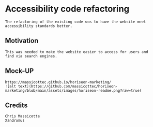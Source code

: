 # Accessibility code refactoring

    The refactoring of the existing code was to have the website meet accessibility standards better.

## Motivation

    This was needed to make the website easier to access for users and find via search engines.

## Mock-UP

    https://massicottec.github.io/horiseon-marketing/
    ![alt text](https://github.com/massicottec/horiseon-marketing/blob/main/assets/images/horiseon-readme.png?raw=true)
  
## Credits

    Chris Massicotte
    Xandromus
